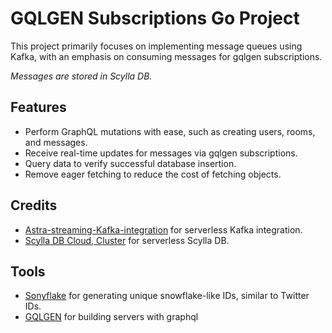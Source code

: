 
# GQLGEN Subscriptions Go Project

This project primarily focuses on implementing message queues using Kafka, with an emphasis on consuming messages for gqlgen subscriptions.

*Messages are stored in Scylla DB.*

## Features

- Perform GraphQL mutations with ease, such as creating users, rooms, and messages.
- Receive real-time updates for messages via gqlgen subscriptions.
- Query data to verify successful database insertion.
- Remove eager fetching to reduce the cost of fetching objects.

## Credits

- [Astra-streaming-Kafka-integration](https://www.datastax.com/products/astra-streaming) for serverless Kafka integration.
- [Scylla DB Cloud, Cluster](https://cloud.scylladb.com) for serverless Scylla DB.

## Tools

- [Sonyflake](https://github.com/sony/sonyflake) for generating unique snowflake-like IDs, similar to Twitter IDs.
- [GQLGEN](https://gqlgen.com/getting-started/) for building servers with graphql
